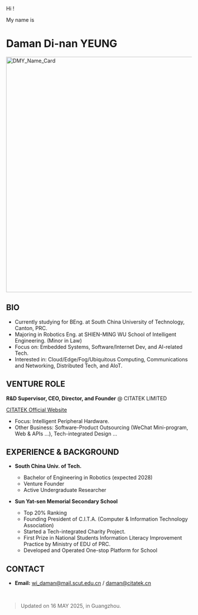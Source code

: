 Hi !

My name is

# Daman Di-nan YEUNG

<img src="https://github.com/user-attachments/assets/4a85a139-a3e3-4174-beff-436b8b8204e5" width = "640" alt="DMY_Name_Card" align="center" />

## BIO

- Currently studying for BEng. at South China University of Technology, Canton, PRC.
- Majoring in Robotics Eng. at SHIEN-MING WU School of Intelligent Engineering. (Minor in Law)
- Focus on: Embedded Systems, Software/Internet Dev, and AI-related Tech.
- Interested in: Cloud/Edge/Fog/Ubiquitous Computing, Communications and Networking, Distributed Tech, and AIoT.

## VENTURE ROLE

**R&D Supervisor, CEO, Director, and Founder** @ CITATEK LIMITED

[CITATEK Official Website](https://citatek.cn)

- Focus: Intelligent Peripheral Hardware.
- Other Business: Software-Product Outsourcing (WeChat Mini-program, Web & APIs ...), Tech-integrated Design ...

## EXPERIENCE & BACKGROUND

- **South China Univ. of Tech.**
  - Bachelor of Engineering in Robotics (expected 2028)
  - Venture Founder
  - Active Undergraduate Researcher

- **Sun Yat-sen Memorial Secondary School**
  - Top 20% Ranking
  - Founding President of C.I.T.A. (Computer & Information Technology Association)
  - Started a Tech-integrated Charity Project.
  - First Prize in National Students Information Literacy Improvement Practice by Ministry of EDU of PRC.
  - Developed and Operated One-stop Platform for School

## CONTACT

- **Email:** wi_daman@mail.scut.edu.cn / daman@citatek.cn

<br/>

> Updated on 16 MAY 2025, in Guangzhou.
<!---
Daman-Yang/Daman-Yang is a ✨ special ✨ repository because its `README.md` (this file) appears on your GitHub profile.
You can click the Preview link to take a look at your changes.
--->
